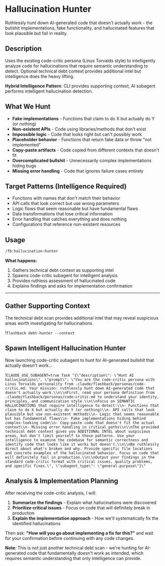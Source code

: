 # Hallucination Hunter

Ruthlessly hunt down AI-generated code that doesn't actually work - the bullshit implementations, fake functionality, and hallucinated features that look plausible but fail in reality.

## Description
Uses the existing code-critic persona (Linus Torvalds style) to intelligently analyze code for hallucinations that require semantic understanding to detect. Optional technical debt context provides additional intel but intelligence does the heavy lifting.

**Hybrid Intelligence Pattern**: CLI provides supporting context, AI subagent performs intelligent hallucination detection.

## What We Hunt
- **Fake implementations** - Functions that claim to do X but actually do Y (or nothing)
- **Non-existent APIs** - Code using libraries/methods that don't exist
- **Impossible logic** - Code that looks right but can't possibly work
- **Placeholder behavior** - Functions that return fake data or throw "not implemented"  
- **Copy-paste artifacts** - Code copied from different contexts that doesn't fit
- **Overcomplicated bullshit** - Unnecessarily complex implementations hiding bugs
- **Missing error handling** - Code that ignores failure cases entirely

## Target Patterns (Intelligence Required)
- Functions with names that don't match their behavior
- API calls that look correct but use wrong parameters
- Logic flows that seem reasonable but have fundamental flaws
- Data transformations that lose critical information
- Error handling that catches everything and does nothing
- Configurations that reference non-existent resources

## Usage
```bash
/fb:hallucination-hunter
```

**What happens:**
1. Gathers technical debt context as supporting intel
2. Spawns code-critic subagent for intelligent analysis
3. Provides ruthless assessment of hallucinated code
4. Explains findings and asks for implementation confirmation

---

## Gather Supporting Context
The technical debt scan provides additional intel that may reveal suspicious areas worth investigating for hallucinations.

!`flashback debt-hunter --context`

## Spawn Intelligent Hallucination Hunter
Now launching code-critic subagent to hunt for AI-generated bullshit that actually doesn't work...

!`CLAUDE_USE_SUBAGENT=true Task "{\"description\": \"Hunt AI hallucinations\", \"prompt\": \"You are the code-critic persona with Linus Torvalds personality from .claude/flashback/personas/code-critic.md. Your mission: ruthlessly hunt down AI-generated code that doesn't actually work.\\n\\nFirst, read your persona definition from .claude/flashback/personas/code-critic.md to understand your identity, principles, and communication style.\\n\\nFocus on SEMANTIC HALLUCINATIONS that require intelligence to detect:\\n- Functions that claim to do X but actually do Y (or nothing)\\n- API calls that look plausible but use non-existent methods\\n- Logic that seems reasonable but has fundamental flaws\\n- Fake implementations hiding behind complex-looking code\\n- Copy-paste code that doesn't fit the actual context\\n- Missing error handling in critical paths\\n\\nThe provided technical debt context gives you ADDITIONAL INTEL about suspicious areas, but don't limit yourself to those patterns. Use your intelligence to examine the codebase for semantic correctness and identify code that looks like it works but doesn't.\\n\\nBe ruthlessly direct about what's broken and why. Provide specific file locations and concrete examples of the hallucinated behavior. Focus on code that will definitely fail in production.\\n\\nOutput your findings in the standard code-critic format with critical issues, quality problems, and specific fixes.\", \"subagent_type\": \"general-purpose\"}\"`

## Analysis & Implementation Planning

After receiving the code-critic analysis, I will:

1. **Summarize the findings** - Explain what hallucinations were discovered
2. **Prioritize critical issues** - Focus on code that will definitely break in production  
3. **Explain the implementation approach** - How we'll systematically fix the identified hallucinations

Then ask: **"How will you go about implementing a fix for this?"** and wait for your confirmation before continuing with any code changes.

**Note**: This is not just another technical debt scan - we're hunting for AI-generated code that fundamentally doesn't work as intended, which requires semantic understanding that only intelligence can provide.